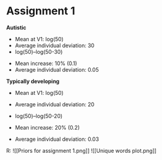 # Assignment 1
**Autistic**
* Mean at V1: log(50)
* Average individual deviation: 30
* log(50)–log(50-30)

- Mean increase: 10% (0.1)
- Average individual deviation: 0.05

**Typically developing**
- Mean at V1: log(50)
- Average individual deviation: 20
- log(50)–log(50-20)

- Mean increase: 20% (0.2)
- Average individual deviation: 0.03


R:
![[Priors for assignment 1.png]]
![[Unique words plot.png]]